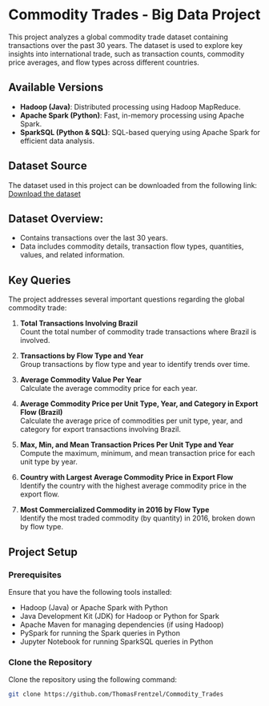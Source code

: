 # Commodity Trades - Big Data Project

This project analyzes a global commodity trade dataset containing transactions over the past 30 years. The dataset is used to explore key insights into international trade, such as transaction counts, commodity price averages, and flow types across different countries.

## Available Versions
- **Hadoop (Java)**: Distributed processing using Hadoop MapReduce.
- **Apache Spark (Python)**: Fast, in-memory processing using Apache Spark.
- **SparkSQL (Python & SQL)**: SQL-based querying using Apache Spark for efficient data analysis.

## Dataset Source
The dataset used in this project can be downloaded from the following link:
[Download the dataset](https://jpbarddal.github.io/assets/data/bigdata/transactions_amostra.csv.zip)

## Dataset Overview:
- Contains transactions over the last 30 years.
- Data includes commodity details, transaction flow types, quantities, values, and related information.

## Key Queries
The project addresses several important questions regarding the global commodity trade:

1. **Total Transactions Involving Brazil**  
   Count the total number of commodity trade transactions where Brazil is involved.
   
2. **Transactions by Flow Type and Year**  
   Group transactions by flow type and year to identify trends over time.
   
3. **Average Commodity Value Per Year**  
   Calculate the average commodity price for each year.
   
4. **Average Commodity Price per Unit Type, Year, and Category in Export Flow (Brazil)**  
   Calculate the average price of commodities per unit type, year, and category for export transactions involving Brazil.
   
5. **Max, Min, and Mean Transaction Prices Per Unit Type and Year**  
   Compute the maximum, minimum, and mean transaction price for each unit type by year.
   
6. **Country with Largest Average Commodity Price in Export Flow**  
   Identify the country with the highest average commodity price in the export flow.
   
7. **Most Commercialized Commodity in 2016 by Flow Type**  
   Identify the most traded commodity (by quantity) in 2016, broken down by flow type.

## Project Setup

### Prerequisites
Ensure that you have the following tools installed:
- Hadoop (Java) or Apache Spark with Python
- Java Development Kit (JDK) for Hadoop or Python for Spark
- Apache Maven for managing dependencies (if using Hadoop)
- PySpark for running the Spark queries in Python
- Jupyter Notebook for running SparkSQL queries in Python

### Clone the Repository
Clone the repository using the following command:
```bash
git clone https://github.com/ThomasFrentzel/Commodity_Trades
```

